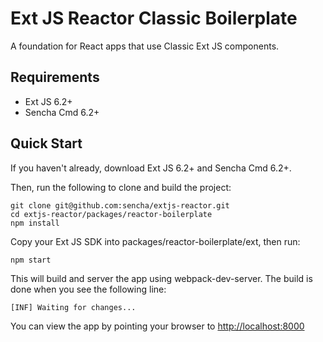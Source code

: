 # Ext JS Reactor Classic Boilerplate

A foundation for React apps that use Classic Ext JS components.

## Requirements

* Ext JS 6.2+
* Sencha Cmd 6.2+

## Quick Start

If you haven't already, download Ext JS 6.2+ and Sencha Cmd 6.2+.

Then, run the following to clone and build the project:

    git clone git@github.com:sencha/extjs-reactor.git
    cd extjs-reactor/packages/reactor-boilerplate
    npm install

Copy your Ext JS SDK into packages/reactor-boilerplate/ext, then run:

    npm start

This will build and server the app using webpack-dev-server.  The build is done when you see the following line:

    [INF] Waiting for changes...  

You can view the app by pointing your browser to [http://localhost:8000](http://localhost:8000)

